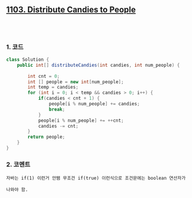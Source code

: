 [1103. Distribute Candies to People](https://leetcode.com/problems/distribute-candies-to-people/)
---------------

<br>
<br>

### 1. 코드

``` java
class Solution {
    public int[] distributeCandies(int candies, int num_people) {
        
        int cnt = 0;
        int [] people = new int[num_people];
        int temp = candies;
        for (int i = 0; i < temp && candies > 0; i++) {
            if(candies < cnt + 1) { 
                people[i % num_people] += candies;                    
                break;
            }
            people[i % num_people] += ++cnt;
            candies -= cnt;
        }
        return people;
    }
}
```

### 2. 코멘트

    자바는 if(1) 이런거 안됌 무조건 if(true) 이런식으로 조건문에는 boolean 연산자가 
    
    나와야 함.
